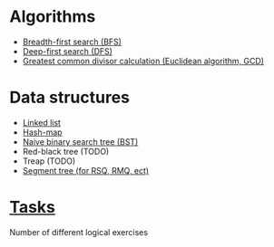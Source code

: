 # Algorithms
* [Breadth-first search (BFS)](algorithms/bfs)
* [Deep-first search (DFS)](algorithms/dfs)
* [Greatest common divisor calculation (Euclidean algorithm, GCD)](algorithms/gcd)

# Data structures
* [Linked list](data-structures/linkedList)
* [Hash-map](data-structures/hashMap)
* [Naive binary search tree (BST)](data-structures/bst)
* Red-black tree (TODO)
* Treap (TODO)
* [Segment tree (for RSQ, RMQ, ect)](data-structures/segment-tree)

# [Tasks](tasks)
Number of different logical exercises
